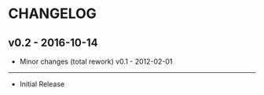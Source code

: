 CHANGELOG
=========

v0.2 - 2016-10-14
----
* Minor changes (total rework)
v0.1 - 2012-02-01
----
* Initial Release
